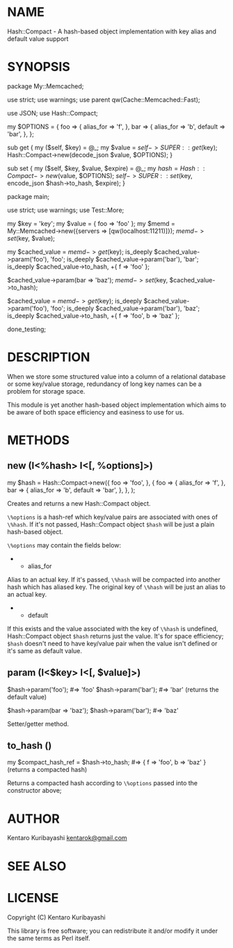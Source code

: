 # NAME

Hash::Compact - A hash-based object implementation with key alias and
default value support

# SYNOPSIS

  package My::Memcached;

  use strict;
  use warnings;
  use parent qw(Cache::Memcached::Fast);

  use JSON;
  use Hash::Compact;

  my $OPTIONS = {
      foo => {
          alias_for => 'f',
      },
      bar => {
          alias_for => 'b',
          default   => 'bar',
      },
  };

  sub get {
      my ($self, $key) = @_;
      my $value = $self->SUPER::get($key);
      Hash::Compact->new(decode_json $value, $OPTIONS);
  }

  sub set {
      my ($self, $key, $value, $expire) = @_;
      my $hash = Hash::Compact->new($value, $OPTIONS);
      $self->SUPER::set($key, encode_json $hash->to_hash, $expire);
  }

  package main;

  use strict;
  use warnings;
  use Test::More;

  my $key   = 'key';
  my $value = { foo => 'foo' };
  my $memd  = My::Memcached->new({servers => [qw(localhost:11211)]});
     $memd->set($key, $value);

  my $cached_value = $memd->get($key);
  is_deeply $cached_value->param('foo'), 'foo';
  is_deeply $cached_value->param('bar'), 'bar';
  is_deeply $cached_value->to_hash, +{ f => 'foo' };

  $cached_value->param(bar => 'baz');
  $memd->set($key, $cached_value->to_hash);

  $cached_value = $memd->get($key);
  is_deeply $cached_value->param('foo'), 'foo';
  is_deeply $cached_value->param('bar'), 'baz';
  is_deeply $cached_value->to_hash, +{ f => 'foo', b => 'baz' };

  done_testing;

# DESCRIPTION

When we store some structured value into a column of a relational
database or some key/value storage, redundancy of long key names can
be a problem for storage space.

This module is yet another hash-based object implementation which aims
to be aware of both space efficiency and easiness to use for us.

# METHODS

## new (I<\%hash> I<[, \%options]>)

  my $hash = Hash::Compact->new({
          foo => 'foo',
      }, {
          foo => {
              alias_for => 'f',
          },
          bar => {
              alias_for => 'b',
              default   => 'bar',
          },
      },
  );

Creates and returns a new Hash::Compact object.

`\%options` is a hash-ref which key/value pairs are associated with
ones of `\%hash`. If it's not passed, Hash::Compact object `$hash`
will be just a plain hash-based object.

`\%options` may contain the fields below:

- * alias_for

Alias to an actual key. If it's passed, `\%hash` will be compacted
into another hash which has aliased key. The original key of `\%hash`
will be just an alias to an actual key.

- * default

If this exists and the value associated with the key of `\%hash` is
undefined, Hash::Compact object `$hash` returns just the value. It's
for space efficiency; `$hash` doesn't need to have key/value pair
when the value isn't defined or it's same as default value.

## param (I<$key> I<[, $value]>)

  $hash->param('foo');          #=> 'foo'
  $hash->param('bar');          #=> 'bar' (returns the default value)

  $hash->param(bar => 'baz');
  $hash->param('bar');          #=> 'baz'

Setter/getter method.

## to_hash ()

  my $compact_hash_ref = $hash->to_hash;
  #=> { f => 'foo', b => 'baz' } (returns a compacted hash)

Returns a compacted hash according to `\%options` passed into the
constructor above;

# AUTHOR

Kentaro Kuribayashi <kentarok@gmail.com>

# SEE ALSO

# LICENSE

Copyright (C) Kentaro Kuribayashi

This library is free software; you can redistribute it and/or modify
it under the same terms as Perl itself.